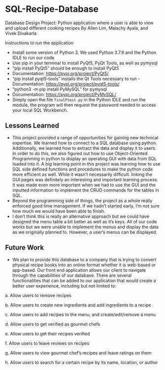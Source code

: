# SQL-Recipe-Database
Database Design Project: Python application where a user is able to view and upload different cooking recipes
By Allen Lim, Malachy Ayala, and Vivek Divakarla

Instructions to run the application
- Install some version of Python 3. We used Python 3.7.9 and the Python IDLE to run our code
- Use pip in your terminal to install PyQt5, PyQt Tools, as well as pymysql
- “pip install PyQt5” should be enough to install PyQt5
- Documentation: https://pypi.org/project/PyQt5/
- “pip install pyqt5-tools” installs the Qt Tools necessary to run - Documentation: https://pypi.org/project/pyqt5-tools/
- “python3 -m pip install PyMySQL” for pymysql
- Documentation: https://pypi.org/project/PyMySQL/
- Simply open the file `finalPtest.py` in the Python IDLE and run the module, the program will then request the password needed to access your local SQL Workbench.

## Lessons Learned
- This project provided a range of opportunities for gaining new technical expertise. We
learned how to connect to a SQL database using python. Additionally, we learned how to extract the data and display it to users. In order to do this, we also figured out how to use Object-Oriented Programming in python to display an operating GUI with data from SQL loaded into it. A big learning point in this project was learning how to use SQL side defined functions and procedures to make the python code more efficient as well. While it wasn’t necessarily difficult. linking the GUI pages was definitely an interesting and important learning process. It was made even more important when we had to use the GUI and the inputted information to implement the CRUD commands for the tables in SQL.
- Beyond the programming side of things, the project as a whole really enforced good time management. If we hadn’t started early, I’m not sure how much we would have been able to finish.
- I don’t think this is really an alternative approach but we could have designed the menu table a bit better as well as it’s keys.
All of our code works but we were unable to implement the menus and display the data as we originally planned to. However, a user’s menus can be displayed.

## Future Work
- We plan to provide this database to a company that is trying to convert physical recipe books into an online format whether it is web-based or app-based. Our front end application allows our client to navigate through the capabilities of our database.
There are several functionalities that can be added to our application that would create a better user experience, including but not limited to:

a. Allow users to remove recipes

b. Allow users to create new ingredients and add ingredients to a recipe

c. Allow users to add recipes to the menu, and create/edit/remove a menu

d. Allow users to get verified as gourmet chefs

e. Allow users to get their recipes verified

f. Allow users to leave reviews on recipes

g. Allow users to view gourmet chef’s recipes and leave ratings on them

h. Allow users to search for a certain recipe by its name, location, or author
